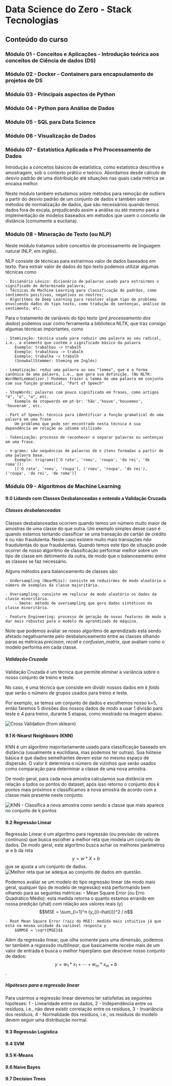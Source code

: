 # Data Science do Zero - Stack Tecnologias

## Conteúdo do curso

### Módulo 01 - Conceitos e Aplicações - Introdução teórica aos conceitos de Ciência de dados (DS)

### Módulo 02 - Docker - Containers para encapsulamento de projetos de DS 

### Módulo 03 - Principais aspectos de Python 

### Módulo 04 - Python para Análise de Dados

### Módulo 05 - SQL para Data Science

### Módulo 06 - Visualização de Dados

### Módulo 07 - Estatística Aplicada e Pré Processamento de Dados

Introdução a conceitos básicos de estatística, como estatística descritiva e amostragem, sob o contexto prático e teórico. Abordamos desde cálculo de desvio padrão de uma distribuição até situações nas quais cada métrica se encaixa melhor.

Neste módulo também estudamos sobre métodos para remoção de outliers a partir do desvio padrão de um conjunto de dados e também sobre métodos de normalização de dados, que são necessários quando temos dados fora de escala, prejudicando assim a análise ou até mesmo para a implementação de modelos baseados em métodos que usem o conceito de distância (comumente a eucliana). 

### Módulo 08 - Mineração de Texto (ou NLP)

Neste módulo tratamos sobre conceitos de processamento de linguagem natural (NLP, em inglês).

NLP consiste de técnicas para extrairmos valor de dados baseados em texto. Para extrair valor de dados do tipo texto podemos utilizar algumas técnicas como 

	- Dicionário Léxico: dicionário de palavras usado para extrairmos o significado de determinada palavra;
	- Técnicas de Machine Learning para classificação de padrões, como sentimento positivos, negativos ou neutros; 
	- Algoritmos de Deep Learning para resolver algum tipo de problema envolvendo dados do tipo texto, como tradução de sentenças, análise de sentimento, etc.
	
Para o tratamento de variáveis do tipo texto (*pré processamento dos dados*) podemos usar como ferramenta a biblioteca NLTK, que traz consigo algumas técnicas importantes, como

	- Stemização: técnica usada para reduzir uma palavra ao seu radical, i.e., o elemento que contém o significado básico da palavra
		Exemplo: trabalhou -> trabalh
		Exemplo: trabalhava -> trabalh
		Exemplo: trabalha -> trabalh
		(SnowballStemmer: Steming em Inglês)
		
	- Lematização: reduz uma palavra ao seu "lemma", que é a forma canônica de uma palavra, i.e., que gera sua definição. (No NLTK: WordNetLemmatizer.) Podemos trazer o lemma de uma palavra em conjunto com sua função gramatical, "Part of Speech"
	
	- StopWords: palavras com pouco significado em frases, como artigos "é", "o", "a", etc.
		Exemplo de stopwords em pt-br: 'hão','houve','houvemos', 'houveram', etc.
		
	- Part of Speech: técnica para identificar a função gramatical de uma palavra em uma frase
		Um problema que pode ser encontrado nesta técnica é sua dependência em relação ao idioma utilizado
		
	- Tokenização: processo de reconhecer e separar palavras ou sentenças em uma frase.
	
	- n-grams: são sequências de palavras de n itens formadas a partir de uma palavra base.
		Exemplo: trigrams(['O rato', 'roeu', 'roupa', 'do rei', 'de roma']): 
		[('O rato', 'roeu', 'roupa'), ('roeu', 'roupa', 'do rei'), ('roupa', 'do rei', 'de roma')]

	
### Módulo 09 - Algoritmos de Machine Learning 

#### 9.0 Lidando com Classes Desbalanceadas e entendo a Validação Cruzada

##### Classes desbalanceadas

Classes desbalanceadas ocorrem quando temos um número muito maior de amostras de uma classe do que outra. Um exemplo simples desse caso é quando estamos tentando classificar se uma transação de cartão de crédito é ou não fraudulenta. Neste caso existem muito mais transações *não* fraudulentas do que fraudulentas.
Quando temos este tipo de situação pode ocorrer de nosso algoritmo de classificação performar melhor sobre um tipo de classe em detrimento da outra, de modo que o balanceamento entre as classes se faz necessário.

Alguns métodos para balanceamento de classes são:

	- Undersampling (NearMiss): consiste em reduzirmos de modo aleatório o número de exemplos da classe majoritária.
	
	- Oversampling: consiste em replicar de modo aleatório os dados da classe minoritária.
		- Smote: método de oversampling que gera dados sintéticos da classe minoritária.
		
	- Feature Engineering: processo de geração de novas features de modo a dar mais robustez para o modelo de aprendizado de máquina.
	
Note que podemos avaliar se nosso algoritmo de aprendizado está sendo afetado negativamente pelo desbalanceamento entre as classes olhando paras as métricas *precision*, *recall* e *confusion_matrix*, que avaliam como o modelo performa em cada classe.

##### Validação Cruzada

Validação Cruzada é um técnica que permite eliminar a variância sobre o nosso conjunto de treino e teste.

No caso, é uma técnica que consiste em dividir nossos dados em *k folds* que serão o número de grupos usados para treino e teste. 

Por exemplo, se temos um conjunto de dados e escolhemos nosso k=5, então faremos 5 divisões dos nossos dados de modo a usar 1 divisão para teste e 4 para treino, durante 5 etapas, como mostrado na imagem abaixo.

![Cross Validation (from sklearn)](grid_search_cross_validation.png)

#### 9.1 K-Nearst Neighboors (KNN)

KNN é um algoritmo majoritariamente usado para classificação baseado em distância (usualmente a euclidiana, mas podemos ter outras). Sua hiótese básica é que dados semelhantes devem estar no mesmo espaço de dispersão.
O valor *k* determina o número de vizinhos que serão usados como comparação para determinar a classe de uma nova amostra.

De modo geral, para cada nova amostra calculamos sua distância em relação a todos os pontos do dataset, após isso retorno o conjunto dos *k* pontos mais próximos e classificamos a nova amostra de acordo com a classe mais presente neste conjunto.

![KNN - Classifica a nova amostra como sendo a classe que mais aparece no conjunto de *k* pontos](knn.png)

#### 9.2 Regressão Linear

Regressão Linear é um algoritmo para regressão (ou previsão de valores contínuos) que busca escolher a melhor reta que modela um conjunto de dados. 
De modo geral, este algoritmo busca achar os melhores parâmetros *w* e *b* da reta $$y = w*X + b$$ que se ajusta a um conjunto de dados. 
![Melhor reta que se adequa ao conjunto de dados em questão.](linearregression.png)

Podemos avaliar se um modelo do tipo regressão linear (de modo mais geral, qualquer tipo de modelo de regressão) está performando bem olhando para as seguintes métricas:
	- Mean Square Error (ou Erro Quadrático Médio): esta medida retorna o quanto estamos errando em nossa predição (yhat) com relação aos valores reais (y)
		$$MSE = \sum_{i=1}^n (y_{i}-ihat{i})^2 / n$$
		
	- Root Mean Square Error (raiz do MSE): medida mais intuitiva já que está na mesma unidade da variável resposta y
		$$RMSE = \sqrt{MSE}$$
		
Além da regressão linear, que olha somente para uma dimensão, podemos ter também a *regressão multilinear*, que basicamente recebe mais de um valor de entrada e busca o melhor hiperplano que descreve nosso conjunto de dados: $$y = w_1*x_1 + \cdots + w_m*x_m + b$$.

##### Hipóteses para a regressão linear

Para usarmos a regressão linear devemos ter satisfeitas as seguintes hipóteses:
	1 - Linearidade entre os dados,
	2 - Independência entre os resíduos, i.e., não deve existir correlação entre os resíduos,
	3 - Invariância dos resíduos,
	4 - Normalidade dos resíduos, i.e., os resíduos do modelo devem seguir uma distribuição normal.



#### 9.3 Regressão Logística

#### 9.4 SVM

#### 9.5 K-Means

#### 9.6 Naive Bayes

#### 9.7 Decision Trees



